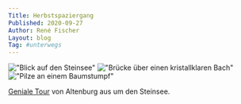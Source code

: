 ```yaml
---
Title: Herbstspaziergang
Published: 2020-09-27
Author: René Fischer
Layout: blog
Tag: #unterwegs
---
```

!["Blick auf den Steinsee"](2020-09-27-14-59-52.jpg)
!["Brücke über einen kristallklaren Bach"](2020-09-27-14-09-07.jpg)
!["Pilze an einem Baumstumpf"](2020-09-27-14-53-59.jpg)

[Geniale Tour](https://www.komoot.de/tour/265766011) von Altenburg aus um den Steinsee.
